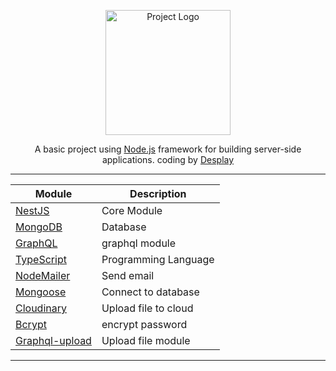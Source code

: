 <p align="center">
    <img src="https://drive.google.com/uc?export=view&id=1frXwp9PixpC0mE6UtaUp_RqooUkUFuA6" width="200" alt="Project Logo">
</p>
  <p align="center">A basic project using <a href="http://nodejs.org" target="_blank">Node.js</a> framework for building server-side applications. coding by <a href="https://github.com/Desplay" targer="_blank">Desplay</a></p>

---
| Module                                                         | Description          |
| -------------------------------------------------------------- | -------------------- |
| [NestJS](https://nestjs.com/)                                  | Core Module          |
| [MongoDB](https://www.mongodb.com/)                            | Database             |
| [GraphQL](https://graphql.org/)                                | graphql module       |
| [TypeScript](https://www.typescriptlang.org/)                  | Programming Language |
| [NodeMailer](https://nodemailer.com/about/)                    | Send email           |
| [Mongoose](https://mongoosejs.com/docs/queries.html)           | Connect to database  |
| [Cloudinary](https://cloudinary.com/)                          | Upload file to cloud |
| [Bcrypt](https://www.npmjs.com/package/bcrypt)                 | encrypt password     |
| [Graphql-upload](https://www.npmjs.com/package/graphql-upload) | Upload file module   |
---
